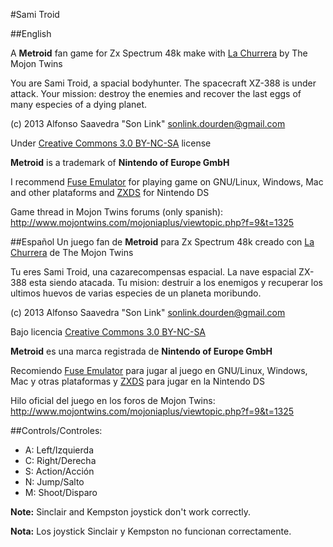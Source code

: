#Sami Troid

##English

A **Metroid** fan game for Zx Spectrum 48k make with [La Churrera](http://www.mojontwins.com/juegos_mojonos/la-churrera/) by The Mojon Twins

You are Sami Troid, a spacial bodyhunter. The spacecraft XZ-388 is under attack. Your mission: destroy the enemies and recover the last eggs of many especies of a dying planet.

(c) 2013 Alfonso Saavedra "Son Link" <sonlink.dourden@gmail.com>

Under [Creative Commons 3.0 BY-NC-SA](http://creativecommons.org/licenses/by-nc-sa/3.0/) license

**Metroid** is a trademark of **Nintendo of Europe GmbH**

I recommend [Fuse Emulator](http://fuse-emulator.sourceforge.net/) for playing game on GNU/Linux, Windows, Mac and other plataforms and [ZXDS](http://zxds.raxoft.cz/) for Nintendo DS

Game thread in Mojon Twins forums (only spanish): <http://www.mojontwins.com/mojoniaplus/viewtopic.php?f=9&t=1325>

##Español
Un juego fan de **Metroid** para Zx Spectrum 48k creado con [La Churrera](http://www.mojontwins.com/juegos_mojonos/la-churrera/) de The Mojon Twins

Tu eres Sami Troid, una cazarecompensas espacial. La nave espacial ZX-388 esta siendo atacada. Tu mision: destruir a los enemigos y recuperar los ultimos huevos de varias especies de un planeta moribundo.

(c) 2013 Alfonso Saavedra "Son Link" <sonlink.dourden@gmail.com>

Bajo licencia [Creative Commons 3.0 BY-NC-SA](http://creativecommons.org/licenses/by-nc-sa/3.0/)

**Metroid** es una marca registrada de **Nintendo of Europe GmbH**

Recomiendo [Fuse Emulator](http://fuse-emulator.sourceforge.net/) para jugar al juego en GNU/Linux, Windows, Mac y otras plataformas y [ZXDS](http://zxds.raxoft.cz/) para jugar en la Nintendo DS

Hilo oficial del juego en los foros de Mojon Twins: <http://www.mojontwins.com/mojoniaplus/viewtopic.php?f=9&t=1325>

##Controls/Controles:

* A: Left/Izquierda
* C: Right/Derecha
* S: Action/Acción
* N: Jump/Salto
* M: Shoot/Disparo

**Note:** Sinclair and Kempston joystick don't work correctly.

**Nota:** Los joystick Sinclair y Kempston no funcionan correctamente.